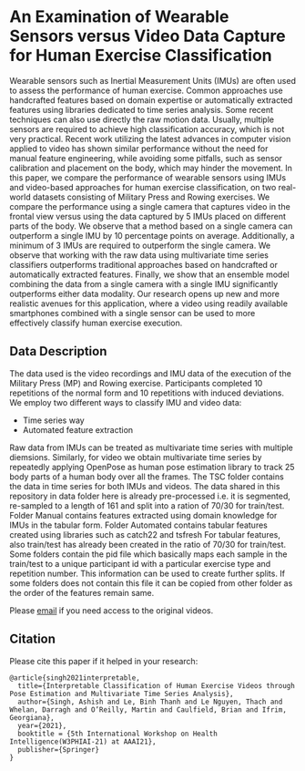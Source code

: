 # An Examination of Wearable Sensors versus Video Data Capture for Human Exercise Classification

Wearable sensors such as Inertial Measurement Units (IMUs) are often used to assess the performance of human 
exercise. Common approaches use handcrafted features based on domain expertise or automatically extracted features 
using libraries dedicated to time series analysis. Some recent techniques can also use directly the raw motion 
data. Usually, multiple sensors are required to achieve high classification accuracy, which is not very practical. 
Recent work utilizing the latest advances in computer vision applied to video has shown similar performance without
the need for manual feature engineering, while avoiding some pitfalls, such as sensor calibration and placement on 
the body, which may hinder the movement. In this paper, we compare the performance of wearable sensors using IMUs and video-based approaches for human 
exercise classification, on two real-world datasets consisting of Military Press and Rowing exercises. We compare 
the performance using a single camera that captures video in the frontal view versus using the data captured by 
5 IMUs placed on different parts of the body. We observe that a method based on a single camera can outperform 
a single IMU by 10 percentage points on average. Additionally, a minimum of 3 IMUs are required to outperform 
the single camera. We observe that working with the raw data using multivariate time series classifiers 
outperforms traditional approaches based on handcrafted or automatically extracted features. Finally, we show 
that an ensemble model combining the data from a single camera with a single IMU significantly outperforms either 
data modality. Our research opens up new and more realistic avenues for this application, where a  video using 
readily available smartphones combined with a single sensor can be used to more effectively classify human 
exercise execution.


## Data Description
The data used is the video recordings and IMU data of the execution of the Military Press (MP) and Rowing exercise.
Participants completed 10 repetitions of the normal form and 10 repetitions with induced deviations. We employ two 
different ways to classify IMU and video data: 
- Time series way
- Automated feature extraction

Raw data from IMUs can be treated as multivariate time series with multiple diemsions. Similarly, for video we 
obtain multivariate time series by repeatedly applying OpenPose as human pose estimation library to track 25 body
parts of a human body over all the frames.
The TSC folder contains the data in time series for both IMUs and videos.  The data shared in this repository in 
data folder here is already pre-processed i.e. it is segmented, re-sampled to a length of 161 and split into a 
ration of 70/30 for train/test.
Folder Manual contains features extracted using domain knowledge for IMUs in the tabular form. Folder Automated
contains tabular features created using libraries such as catch22 and tsfresh 
For tabular features, also train/test has already been created in the ratio of 70/30 for train/test. Some folders 
contain the pid file which basically maps each sample in the train/test to a unique participant id with a particular
exercise type and repetition number. This information can be used to create further splits. If some folders does
not contain this file it can be copied from other folder as the order of the features remain same.

Please [email](mailto:ashish.singh@ucdconnect.ie) if you need access to the original videos.



## Citation
Please cite this paper if it helped in your research:
```
@article{singh2021interpretable,
  title={Interpretable Classification of Human Exercise Videos through Pose Estimation and Multivariate Time Series Analysis},
  author={Singh, Ashish and Le, Binh Thanh and Le Nguyen, Thach and Whelan, Darragh and O’Reilly, Martin and Caulfield, Brian and Ifrim, Georgiana},
  year={2021},
  booktitle = {5th International Workshop on Health Intelligence(W3PHIAI-21) at AAAI21},
  publisher={Springer}
}
```
